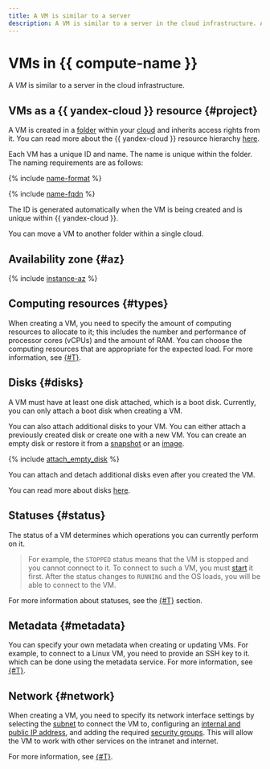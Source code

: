 ```yaml
---
title: A VM is similar to a server
description: A VM is similar to a server in the cloud infrastructure. A VM is created in a folder and inherits access rights from it. When creating a VM, you can choose the availability zone where it will be located.
---
```


# VMs in {{ compute-name }}

A _VM_ is similar to a server in the cloud infrastructure.

## VMs as a {{ yandex-cloud }} resource {#project}

A VM is created in a [folder](../../resource-manager/concepts/resources-hierarchy.md#folder) within your [cloud](../../resource-manager/concepts/resources-hierarchy.md#cloud) and inherits access rights from it. You can read more about the {{ yandex-cloud }} resource hierarchy [here](../../resource-manager/concepts/resources-hierarchy.md).

Each VM has a unique ID and name. The name is unique within the folder. The naming requirements are as follows:

{% include [name-format](../../_includes/name-format.md) %}

{% include [name-fqdn](../../_includes/compute/name-fqdn.md) %}

The ID is generated automatically when the VM is being created and is unique within {{ yandex-cloud }}.

You can move a VM to another folder within a single cloud.

## Availability zone {#az}


{% include [instance-az](../_includes_service/instance-az.md) %}

## Computing resources {#types}

When creating a VM, you need to specify the amount of computing resources to allocate to it; this includes the number and performance of processor cores (vCPUs) and the amount of RAM. You can choose the computing resources that are appropriate for the expected load. For more information, see [{#T}](performance-levels.md).

## Disks {#disks}

A VM must have at least one disk attached, which is a boot disk. Currently, you can only attach a boot disk when creating a VM.

You can also attach additional disks to your VM. You can either attach a previously created disk or create one with a new VM. You can create an empty disk or restore it from a [snapshot](../concepts/snapshot.md) or an [image](../concepts/image.md).

{% include [attach_empty_disk](../_includes_service/attach-empty-disk.md) %}

You can attach and detach additional disks even after you created the VM.

You can read more about disks [here](disk.md).

## Statuses {#status}

The status of a VM determines which operations you can currently perform on it.

> For example, the `STOPPED` status means that the VM is stopped and you cannot connect to it. To connect to such a VM, you must [start](../operations/vm-control/vm-stop-and-start.md#start) it first. After the status changes to `RUNNING` and the OS loads, you will be able to connect to the VM.

For more information about statuses, see the [{#T}](vm-statuses.md) section.

## Metadata {#metadata}

You can specify your own metadata when creating or updating VMs. For example, to connect to a Linux VM, you need to provide an SSH key to it. which can be done using the metadata service. For more information, see [{#T}](vm-metadata.md).

## Network {#network}

When creating a VM, you need to specify its network interface settings by selecting the [subnet](../../vpc/concepts/network.md#subnet) to connect the VM to, configuring an [internal and public IP address](../../vpc/concepts/address.md), and adding the required [security groups](../../vpc/concepts/security-groups.md). This will allow the VM to work with other services on the intranet and internet.

For more information, see [{#T}](network.md).
